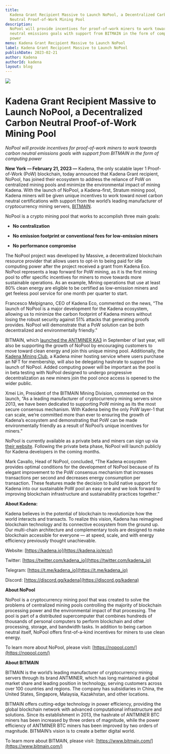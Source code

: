 ```yaml
---
title:
  Kadena Grant Recipient Massive to Launch NoPool, a Decentralized Carbon
  Neutral Proof-of-Work Mining Pool
description:
  NoPool will provide incentives for proof-of-work miners to work towards carbon
  neutral emissions goals with support from BITMAIN in the form of computing
  power
menu: Kadena Grant Recipient Massive to Launch NoPool
label: Kadena Grant Recipient Massive to Launch NoPool
publishDate: 2023-02-21
author: Kadena
authorId: kadena
layout: blog
---
```


![](/assets/blog/1_dON9Q1uWxLdnxbVglCoGQw.webp)

# Kadena Grant Recipient Massive to Launch NoPool, a Decentralized Carbon Neutral Proof-of-Work Mining Pool

_NoPool will provide incentives for proof-of-work miners to work towards carbon
neutral emissions goals with support from BITMAIN in the form of computing
power_

**New York — February 21, 2023 —** Kadena, the only scalable layer 1
Proof-of-Work (PoW) blockchain, today announced that Kadena Grant recipient,
NoPool, has joined their ecosystem to address the reliance of PoW on centralized
mining pools and minimize the environmental impact of mining Kadena. With the
launch of NoPool, a Kadena-first, Stratum mining pool, Kadena miners will be
given unique incentives to work toward novel carbon neutral certifications with
support from the world’s leading manufacturer of cryptocurrency mining servers,
[BITMAIN](https://www.bitmain.com/news-detail/bitmain-launches-antminer-ka3-entering-the-kadena-ecosystem-with-a-leap-in-computational-performance-242?tagSlug=).

NoPool is a crypto mining pool that works to accomplish three main goals:

- **No centralization**

- **No emission footprint or conventional fees for low-emission miners**

- **No performance compromise**

The NoPool project was developed by Massive, a decentralized blockchain resource
provider that allows users to opt-in to being paid for idle computing power
after the project received a grant from Kadena Eco. NoPool represents a leap
forward for PoW mining, as it is the first mining pool to offer specific
incentives for miners to move towards more sustainable operations. As an
example, Mining operations that use at least 80% clean energy are eligible to be
certified as low-emission miners and get feeless pool service for one month per
quarter to start.

Francesco Melpignano, CEO of Kadena Eco, commented on the news, “The launch of
NoPool is a major development for the Kadena ecosystem, allowing us to minimize
the carbon footprint of Kadena miners without losing the robust security against
51% attacks that generating proofs provides. NoPool will demonstrate that a PoW
solution can be both decentralized and environmentally friendly.”

BITMAIN, which
[launched the ANTMINER KA3](https://www.bitmain.com/news-detail/bitmain-launches-antminer-ka3-entering-the-kadena-ecosystem-with-a-leap-in-computational-performance-242?tagSlug=)
in September of last year, will also be supporting the growth of NoPool by
encouraging customers to move toward clean energy and join this unique mining
pool. Additionally, the [Kadena Mining Club](https://kdamining.club/), a Kadena
miner hosting service where users purchase an NFT for membership, will also be
delegating hashrate to support the launch of NoPool. Added computing power will
be important as the pool is in beta testing with NoPool designed to undergo
progressive decentralization as new miners join the pool once access is opened
to the wider public.

Xmei Lin, President of the BITMAIN Mining Division, commented on the launch, “As
a leading manufacturer of cryptocurrency mining servers since 2013, we have been
dedicated to supporting PoW mining as its the most secure consensus mechanism.
With Kadena being the only PoW layer-1 that can scale, we’re committed more than
ever to ensuring the growth of Kadena’s ecosystem and demonstrating that PoW can
be made environmentally friendly as a result of NoPool’s unique incentives for
miners.”

NoPool is currently available as a private beta and miners can sign up via
[their website](https://nopool.com/). Following the private beta phase, NoPool
will launch publicly for Kadena developers in the coming months.

Mark Cavallo, Head of NoPool, concluded, “The Kadena ecosystem provides optimal
conditions for the development of NoPool because of its elegant improvement to
the PoW consensus mechanism that increases transactions per second and decreases
energy consumption per transaction. These features made the decision to build
native support for Kadena into our sustainable PoW pool an easy one and we look
forward to improving blockchain infrastructure and sustainability practices
together.”

**About Kadena:**

Kadena believes in the potential of blockchain to revolutionize how the world
interacts and transacts. To realize this vision, Kadena has reimagined
blockchain technology and its connective ecosystem from the ground up. Our
multi-chain architecture and complementary tools are designed to make blockchain
accessible for everyone — at speed, scale, and with energy efficiency previously
thought unachievable.

Website: [https://kadena.io](https://kadena.io/eco/)

Twitter: [https://twitter.com/kadena_io](https://twitter.com/kadena_io)

Telegram: [https://t.me/kadena_io](https://t.me/kadena_io)

Discord: [https://discord.gg/kadena](https://discord.gg/kadena)

**About NoPool**

NoPool is a cryptocurrency mining pool that was created to solve the problems of
centralized mining pools controlling the majority of blockchain processing power
and the environmental impact of that processing. The pool is part of a
distributed supercomputer that combines hundreds of thousands of personal
computers to perform blockchain and other processing, storage, and bandwidth
tasks. In addition to being carbon neutral itself, NoPool offers first-of-a-kind
incentives for miners to use clean energy.

To learn more about NoPool, please visit:
[https://nopool.com/](https://nopool.com/)

**About BITMAIN**

BITMAIN is the world’s leading manufacturer of cryptocurrency mining servers
through its brand ANTMINER, which has long maintained a global market share and
leading position in technology, serving customers across over 100 countries and
regions. The company has subsidiaries in China, the United States, Singapore,
Malaysia, Kazakhstan, and other locations.

BITMAIN offers cutting-edge technology in power efficiency, providing the global
blockchain network with advanced computational infrastructure and solutions.
Since its establishment in 2013, the hashrate of ANTMINER BTC miners has been
increased by three orders of magnitude, while the power efficiency of ANTMINER
BTC miners has been improved by two orders of magnitude. BITMAIN’s vision is to
create a better digital world.

To learn more about BITMAIN, please visit:
[https://www.bitmain.com/](https://www.bitmain.com/)
